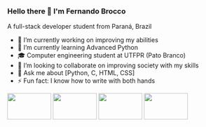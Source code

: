 ### Hello there 👋 I'm Fernando Brocco
A full-stack developer student from Paraná, Brazil

- 🔭 I’m currently working on improving my abilities
- 🌱 I’m currently learning Advanced Python
- 🎓 Computer engineering student at UTFPR (Pato Branco)
- 👯 I’m looking to collaborate on improving society with my skills
- 💬 Ask me about [Python, C, HTML, CSS]
- ⚡ Fun fact: I know how to write with both hands

<div style= "display:inline-block" >
<img align="center" width = 100 height = 60 src="https://cdn.jsdelivr.net/gh/devicons/devicon@latest/icons/python/python-original.svg" />
<img align="center" width = 100 height = 60 src="https://cdn.jsdelivr.net/gh/devicons/devicon@latest/icons/c/c-original.svg" />
<img align="center" width = 100 height = 60 src="https://cdn.jsdelivr.net/gh/devicons/devicon@latest/icons/html5/html5-original.svg" />
<img align="center" width = 100 height = 60 src="https://cdn.jsdelivr.net/gh/devicons/devicon@latest/icons/css3/css3-original.svg" />
</div>


          
          
